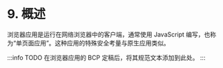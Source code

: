 # 9. 概述

浏览器应用是运行在网络浏览器中的客户端，通常使用 JavaScript 编写，也称为“单页面应用”。这种应用的特殊安全考量与原生应用类似。

:::info TODO
在浏览器应用的 BCP 定稿后，将其规范文本添加到此处。
:::
